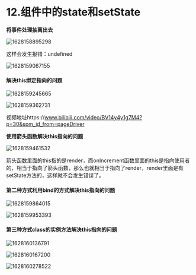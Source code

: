 # 12.组件中的state和setState





**将事件处理抽离出去**

![1628158895298](../../../.vuepress/public/images/1628158895298.png)



这样会发生报错：undefined

![1628159067155](../../../.vuepress/public/images/1628159067155.png)



#### 解决this绑定指向的问题

![1628159245665](../../../.vuepress/public/images/1628159245665.png)

![1628159362731](../../../.vuepress/public/images/1628159362731.png)

视频地址https://www.bilibili.com/video/BV14y4y1g7M4?p=30&spm_id_from=pageDriver



**使用箭头函数解决this指向的问题**

![1628159461532](../../../.vuepress/public/images/1628159461532.png)

箭头函数里面的this指的是render，而onIncrement函数里面的this是指向使用者的，相当于指向了箭头函数，那么也就相当于指向了render，render里面是有setState方法的，这样就不会发生错误了。





 

#### 第二种方式利用bind的方式解决this指向的问题

![1628159864015](../../../.vuepress/public/images/1628159864015.png)

![1628159953393](../../../.vuepress/public/images/1628159953393.png)





#### 第三种方式class的实例方法解决this指向的问题

![1628160136791](../../../.vuepress/public/images/1628160136791.png)

![1628160167200](../../../.vuepress/public/images/1628160167200.png)



![1628160278522](../../../.vuepress/public/images/1628160278522.png)